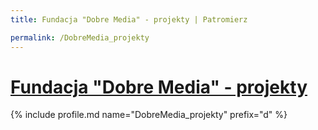```yaml
---
title: Fundacja "Dobre Media" - projekty | Patromierz

permalink: /DobreMedia_projekty
---
```


# [Fundacja "Dobre Media" - projekty](https://patronite.pl/DobreMedia_projekty)

{% include profile.md name="DobreMedia_projekty" prefix="d" %}
